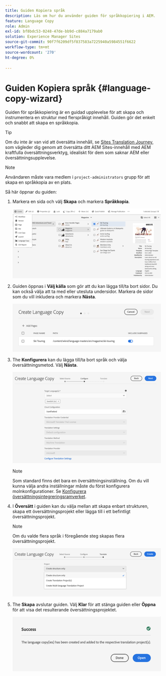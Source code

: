 ```yaml
---
title: Guiden Kopiera språk
description: Läs om hur du använder guiden för språkkopiering i AEM.
feature: Language Copy
role: Admin
exl-id: bf8bdc53-0248-47de-bb9d-c884a7179ab0
solution: Experience Manager Sites
source-git-commit: 90f7f6209df5f837583a7225940a5984551f6622
workflow-type: tm+mt
source-wordcount: '270'
ht-degree: 0%

---
```


# Guiden Kopiera språk {#language-copy-wizard}

Guiden för språkkopiering är en guidad upplevelse för att skapa och instrumentera en struktur med flerspråkigt innehåll. Guiden gör det enkelt och snabbt att skapa en språkkopia.

>[!TIP]
>
>Om du inte är van vid att översätta innehåll, se [Sites Translation Journey,](/help/journey-sites/translation/overview.md) som vägleder dig genom att översätta ditt AEM Sites-innehåll med AEM kraftfulla översättningsverktyg, idealiskt för dem som saknar AEM eller översättningsupplevelse.

>[!NOTE]
>
>Användaren måste vara medlem i `project-administrators` grupp för att skapa en språkkopia av en plats.

Så här öppnar du guiden:

1. Markera en sida och välj **Skapa** och markera **Språkkopia**.

   ![Skapa språkkopia från guide](../assets/language-copy-wizard.png)

1. Guiden öppnas i **Välj källa** som gör att du kan lägga till/ta bort sidor. Du kan också välja att ta med eller utesluta undersidor. Markera de sidor som du vill inkludera och markera **Nästa**.

   ![Lägga till sidor med guiden](../assets/language-copy-wizard-add-pages.png)

1. The **Konfigurera** kan du lägga till/ta bort språk och välja översättningsmetod. Välj **Nästa**.

   ![Konfigurera steg i guiden](../assets/language-copy-wizard-configure.png)

   >[!NOTE]
   >
   >Som standard finns det bara en översättningsinställning. Om du vill kunna välja andra inställningar måste du först konfigurera molnkonfigurationer. Se [Konfigurera översättningsintegreringsramverket](integration-framework.md).

1. I **Översätt** i guiden kan du välja mellan att skapa enbart strukturen, skapa ett översättningsprojekt eller lägga till i ett befintligt översättningsprojekt.

   >[!NOTE]
   >
   >Om du valde flera språk i föregående steg skapas flera översättningsprojekt.

   ![Guidens översättningssteg](../assets/language-copy-wizard-translate.png)

1. The **Skapa** avslutar guiden. Välj **Klar** för att stänga guiden eller **Öppna** för att visa det resulterande översättningsprojektet.

   ![Avsluta guiden](../assets/language-copy-wizard-done.png)
